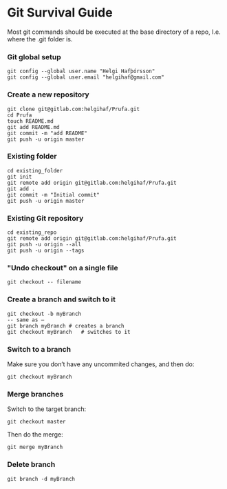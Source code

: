 Git Survival Guide
==============
Most git commands should be executed at the base directory of a repo, I.e. where the .git folder is.

### Git global setup
    git config --global user.name "Helgi Hafþórsson"
    git config --global user.email "helgihaf@gmail.com"

### Create a new repository
    git clone git@gitlab.com:helgihaf/Prufa.git
    cd Prufa
    touch README.md
    git add README.md
    git commit -m "add README"
    git push -u origin master

### Existing folder
    cd existing_folder
    git init
    git remote add origin git@gitlab.com:helgihaf/Prufa.git
    git add .
    git commit -m "Initial commit"
    git push -u origin master

### Existing Git repository
    cd existing_repo
    git remote add origin git@gitlab.com:helgihaf/Prufa.git
    git push -u origin --all
    git push -u origin --tags

### "Undo checkout" on a single file
    git checkout -- filename

### Create a branch and switch to it

    git checkout -b myBranch
    -- same as –
    git branch myBranch	# creates a branch
    git checkout myBranch	# switches to it

### Switch to a branch
Make sure you don’t have any uncommited changes, and then do:

    git checkout myBranch

### Merge branches
Switch to the target branch:

    git checkout master

Then do the merge:

    git merge myBranch

### Delete branch

    git branch -d myBranch
